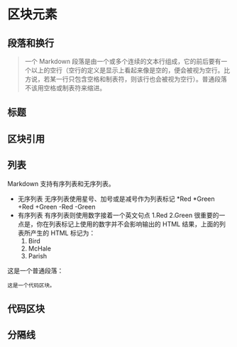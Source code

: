 # 区块元素
## 段落和换行
> 一个 Markdown 段落是由一个或多个连续的文本行组成，它的前后要有一个以上的空行（空行的定义是显示上看起来像是空的，便会被视为空行。比方说，若某一行只包含空格和制表符，则该行也会被视为空行）。普通段落不该用空格或制表符来缩进。
## 标题

## 区块引用

## 列表
Markdown 支持有序列表和无序列表。
* 无序列表
无序列表使用星号、加号或是减号作为列表标记
    *Red
    *Green
    +Red
    +Green
    -Red
    -Green
* 有序列表
有序列表则使用数字接着一个英文句点
    1.Red
    2.Green
    很重要的一点是，你在列表标记上使用的数字并不会影响输出的 HTML 结果，上面的列表所产生的 HTML 标记为：
    <ol>
        <li>Bird</li>
        <li>McHale</li>
        <li>Parish</li>
    </ol>

这是一个普通段落：

    这是一个代码区块。

## 代码区块
## 分隔线